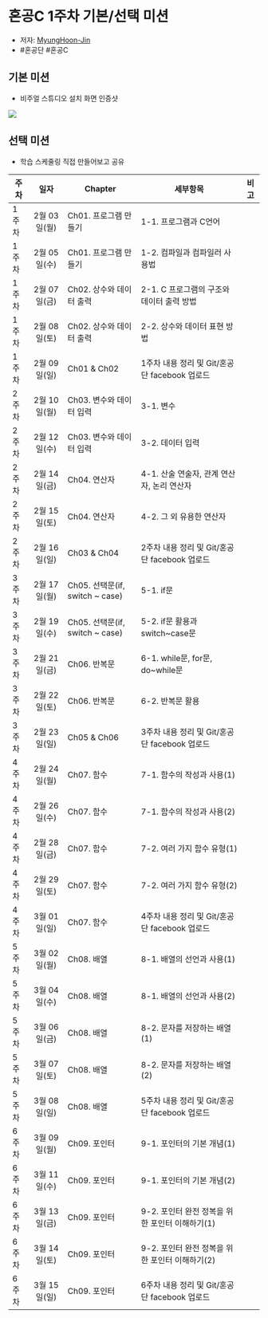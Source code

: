 # 혼공C 1주차 기본/선택 미션
- 저자: [MyungHoon-Jin](https://github.com/jinmang2)
- #혼공단 #혼공C
## 기본 미션
- 비주얼 스튜디오 설치 화면 인증샷

<img src="https://github.com/jinmang2/HonGongC/blob/master/img/mission_1_20200209.PNG?raw=true" >

## 선택 미션
- 학습 스케줄링 직접 만들어보고 공유

|주차|일자|Chapter|세부항목|비고|
|---|:------:|---|---|---|
|1주차|2월 03일(월)|Ch01. 프로그램 만들기|1-1. 프로그램과 C언어||
|1주차|2월 05일(수)|Ch01. 프로그램 만들기|1-2. 컴파일과 컴파일러 사용법||
|1주차|2월 07일(금)|Ch02. 상수와 데이터 출력|2-1. C 프로그램의 구조와 데이터 출력 방법||
|1주차|2월 08일(토)|Ch02. 상수와 데이터 출력|2-2. 상수와 데이터 표현 방법||
|1주차|2월 09일(일)|Ch01 & Ch02|1주차 내용 정리 및 Git/혼공단 facebook 업로드||
|2주차|2월 10일(월)|Ch03. 변수와 데이터 입력|3-1. 변수||
|2주차|2월 12일(수)|Ch03. 변수와 데이터 입력|3-2. 데이터 입력||
|2주차|2월 14일(금)|Ch04. 연산자|4-1. 산술 연술자, 관계 연산자, 논리 연산자||
|2주차|2월 15일(토)|Ch04. 연산자|4-2. 그 외 유용한 연산자||
|2주차|2월 16일(일)|Ch03 & Ch04|2주차 내용 정리 및 Git/혼공단 facebook 업로드||
|3주차|2월 17일(월)|Ch05. 선택문(if, switch ~ case)|5-1. if문||
|3주차|2월 19일(수)|Ch05. 선택문(if, switch ~ case)|5-2. if문 활용과 switch~case문||
|3주차|2월 21일(금)|Ch06. 반복문|6-1. while문, for문, do~while문||
|3주차|2월 22일(토)|Ch06. 반복문|6-2. 반복문 활용||
|3주차|2월 23일(일)|Ch05 & Ch06|3주차 내용 정리 및 Git/혼공단 facebook 업로드||
|4주차|2월 24일(월)|Ch07. 함수|7-1. 함수의 작성과 사용(1)||
|4주차|2월 26일(수)|Ch07. 함수|7-1. 함수의 작성과 사용(2)||
|4주차|2월 28일(금)|Ch07. 함수|7-2. 여러 가지 함수 유형(1)||
|4주차|2월 29일(토)|Ch07. 함수|7-2. 여러 가지 함수 유형(2)||
|4주차|3월 01일(일)|Ch07. 함수|4주차 내용 정리 및 Git/혼공단 facebook 업로드||
|5주차|3월 02일(월)|Ch08. 배열|8-1. 배열의 선언과 사용(1)||
|5주차|3월 04일(수)|Ch08. 배열|8-1. 배열의 선언과 사용(2)||
|5주차|3월 06일(금)|Ch08. 배열|8-2. 문자를 저장하는 배열(1)||
|5주차|3월 07일(토)|Ch08. 배열|8-2. 문자를 저장하는 배열(2)||
|5주차|3월 08일(일)|Ch08. 배열|5주차 내용 정리 및 Git/혼공단 facebook 업로드||
|6주차|3월 09일(월)|Ch09. 포인터|9-1. 포인터의 기본 개념(1)||
|6주차|3월 11일(수)|Ch09. 포인터|9-1. 포인터의 기본 개념(2)||
|6주차|3월 13일(금)|Ch09. 포인터|9-2. 포인터 완전 정복을 위한 포인터 이해하기(1)||
|6주차|3월 14일(토)|Ch09. 포인터|9-2. 포인터 완전 정복을 위한 포인터 이해하기(2)||
|6주차|3월 15일(일)|Ch09. 포인터|6주차 내용 정리 및 Git/혼공단 facebook 업로드||

